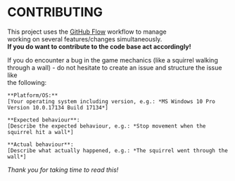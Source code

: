 # CONTRIBUTING
This project uses the [GitHub Flow](https://guides.github.com/introduction/flow/) workflow to manage  
working on several features/changes simultaneously.  
**If you do want to contribute to the code base act accordingly!**

If you do encounter a bug in the game mechanics (like a squirrel walking through a wall) -  do not hesitate to create an issue and structure the issue like  
the following:  
```
**Platform/OS:**  
[Your operating system including version, e.g.: *MS Windows 10 Pro Version 10.0.17134 Build 17134*]  

**Expected behaviour**:  
[Describe the expected behaviour, e.g.: *Stop movement when the squirrel hit a wall*]  

**Actual behaviour**:  
[Describe what actually happened, e.g.: *The squirrel went through the wall*]  
```

*Thank you for taking time to read this!*